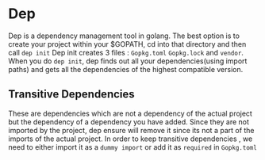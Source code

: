 # Dep 

Dep is a dependency management tool in golang. The best option is to create your project within your $GOPATH, cd into that directory and then call ```dep init```
Dep init creates 3 files : `Gopkg.toml` `Gopkg.lock` and `vendor`. When you do `dep init`, dep finds out all your dependencies(using
import paths) and gets all the dependencies of the highest compatible version.

## Transitive Dependencies

These are dependencies which are not a dependency of the actual project but the dependency of a dependency you have added.
Since they are not imported by the project, dep ensure will remove it since its not a part of the imports of the actual project. In order to keep transitive dependencies , we need to either import it as a `dummy import` or add it as `required` in `Gopkg.toml`
  


